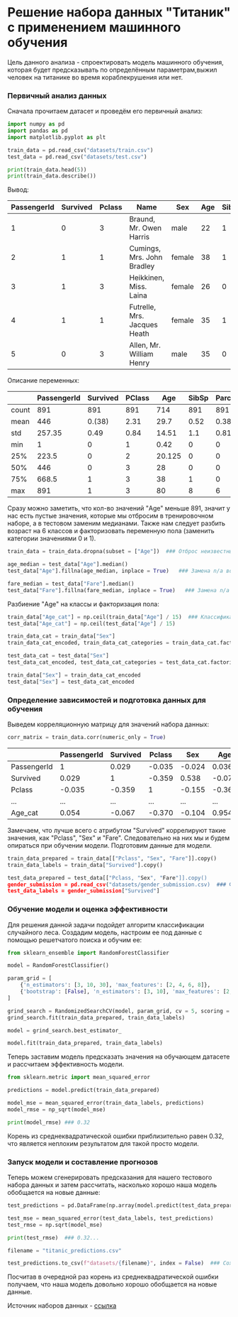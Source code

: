 # Решение набора данных "Титаник" с применением машинного обучения

Цель данного анализа - спроектировать модель машинного обучения, которая будет предсказывать по определённым параметрам,выжил человек на титанике во время кораблекрушения или нет.

### Первичный анализ данных

Сначала прочитаем датасет и проведём его первичный анализ:
```python
import numpy as pd
import pandas as pd
import matplotlib.pyplot as plt

train_data = pd.read_csv("datasets/train.csv")
test_data = pd.read_csv("datasets/test.csv")

print(train_data.head(5))
print(train_data.describe())
```
Вывод:

| PassengerId | Survived | Pclass | Name                         | Sex    | Age | SibSp | Parch | Ticket           | Fare  | Cabin | Embarked |
|-------------|----------|--------|------------------------------|--------|-----|-------|-------|------------------|-------|-------|----------|
| 1           | 0        | 3      | Braund, Mr. Owen Harris      | male   | 22  | 1     | 0     | A/5 21171        | 7.25  |       | S        |
| 2           | 1        | 1      | Cumings, Mrs. John Bradley   | female | 38  | 1     | 0     | PC 17599         | 71.28 |       | C        |
| 3           | 1        | 3      | Heikkinen, Miss. Laina       | female | 26  | 0     | 0     | STON/O2. 3101282 | 7.93  |       | S        |
| 4           | 1        | 1      | Futrelle, Mrs. Jacques Heath | female | 35  | 1     | 0     | 113803           | 53.1  |       | S        |
| 5           | 0        | 3      | Allen, Mr. William Henry     | male   | 35  | 0     | 0     | 373450           | 8.05  |       | S        |

Описание переменных:

|       | PassengerId | Survived | PClass | Age    | SibSp | Parch | Fare   |
|-------|-------------|----------|--------|--------|-------|-------|--------|
| count | 891         | 891      | 891    | 714    | 891   | 891   | 891    |
| mean  | 446         | 0.(38)   | 2.31   | 29.7   | 0.52  | 0.38  | 32.21  |
| std   | 257.35      | 0.49     | 0.84   | 14.51  | 1.1   | 0.81  | 49.69  |
| min   | 1           | 0        | 1      | 0.42   | 0     | 0     | 0      |
| 25%   | 223.5       | 0        | 2      | 20.125 | 0     | 0     | 7.91   |
| 50%   | 446         | 0        | 3      | 28     | 0     | 0     | 14.45  |
| 75%   | 668.5       | 1        | 3      | 38     | 1     | 0     | 31     |
| max   | 891         | 1        | 3      | 80     | 8     | 6     | 512.33 |

Сразу можно заметить, что кол-во значений "Age" меньше 891, значит у нас есть пустые значения, которые мы отбросим в тренировочном наборе, а в тестовом заменим медианами. Также нам следует разбить возраст на 6 классов и факторизовать переменную пола (заменить категории значениями 0 и 1).

```python
train_data = train_data.dropna(subset = ["Age"])  ### Отброс неизвестных значений возраста

age_median = test_data["Age"].median()
test_data["Age"].fillna(age_median, inplace = True)   ### Замена n/a возраста медианами в тестовом наборе

fare_median = test_data["Fare"].median()
test_data["Fare"].fillna(fare_median, inplace = True)   ### Замена n/a fare в тестовом наборе
```

Разбиение "Age" на классы и факторизация пола:

```python
train_data["Age_cat"] = np.ceil(train_data["Age"] / 15)  ### Классификация возрастов на 6 классов
test_data["Age_cat"] = np.ceil(test_data["Age"] / 15)

train_data_cat = train_data["Sex"]
train_data_cat_encoded, train_data_cat_categories = train_data_cat.factorize()  ###  Факторизация категориальной переменной пола

test_data_cat = test_data["Sex"]
test_data_cat_encoded, test_data_cat_categories = test_data_cat.factorize()

train_data["Sex"] = train_data_cat_encoded
test_data["Sex"] = test_data_cat_encoded
```

### Определение зависимостей и подготовка данных для обучения

Выведем корреляционную матрицу для значений набора данных:

```python
corr_matrix = train_data.corr(numeric_only = True)
```

|             | PassengerId | Survived | Pclass | Sex    | Age    | SibSp  | Parch  | Fare   | Age_cat |
|-------------|-------------|----------|--------|--------|--------|--------|--------|--------|---------|
| PassengerId | 1           | 0.029    | -0.035 | -0.024 | 0.036  | -0.082 | -0.011 | 0.009  | 0.054   |
| Survived    | 0.029       | 1        | -0.359 | 0.538  | -0.077 | -0.017 | 0.093  | 0.268  | -0.067  |
| Pclass      | -0.035      | -0.359   | 1      | -0.155 | -0.369 | 0.067  | 0.025  | -0.554 | -0.370  |
| ...         | ...         | ...      | ...    | ...    | ...    | ...    | ...    | ...    | ...     |
| Age_cat     | 0.054       | -0.067   | -0.370 | -0.104 | 0.954  | -0.287 | -0.180 | 0.101  | 1       |

Замечаем, что лучше всего с атрибутом "Survived" коррелируют такие значения, как "Pclass", "Sex" и "Fare". Следовательно на них мы и будем опираться при обучении модели. Подготовим данные для модели.

```python
train_data_prepared = train_data[["Pclass", "Sex", "Fare"]].copy()
train_data_labels = train_data["Survived"].copy()

test_data_prepared = test_data[["Pclass, "Sex", "Fare"]].copy()
gender_submission = pd.read_csv("datasets/gender_submission.csv)  ### Файл, содержащий лейблы тестового датасета для дальнейшей оценки эффективности модели
test_data_labels = gender_submission["Survived"]
```

### Обучение модели и оценка эффективности

Для решения данной задачи подойдет алгоритм классификации случайного леса. Создадим модель, настроим ее под данные с помощью решетчатого поиска и обучим ее:

```python
from sklearn_ensemble import RandomForestClassifier

model = RandomForestClassifier()

param_grid = [
    {'n_estimators': [3, 10, 30], 'max_features': [2, 4, 6, 8]},
    {'bootstrap': [False], 'n_estimators': [3, 10], 'max_features': [2, 3, 4]},
]

grind_search = RandomizedSearchCV(model, param_grid, cv = 5, scoring = "neg_mean_squared_error")
grind_search.fit(train_data_prepared, train_data_labels)

model = grind_search.best_estimator_

model.fit(train_data_prepared, train_data_labels)
```

Теперь заставим модель предсказать значения на обучающем датасете и рассчитаем эффективность модели.

```python
from sklearn.metric import mean_squared_error

predictions = model.predict(train_data_prepared)

model_mse = mean_squared_error(train_data_labels, predictions)
model_rmse = np_sqrt(model_mse)

print(model_rmse) ### 0.32
```

Корень из среднеквадратической ошибки приблизительно равен 0.32, что является неплохим результатом для такой просто модели.

### Запуск модели и составление прогнозов

Теперь можем сгенерировать предсказания для нашего тестового набора данных и затем рассчитать, насколько хорошо наша модель обобщается на новые данные:

```python
test_predictions = pd.DataFrame(np.array(model.predict(test_data_prepared)).round().astype("int"))

test_mse = mean_squared_error(test_data_labels, test_predictions)
test_rmse = np.sqrt(model_mse)

print(test_rmse)  ### 0.32...

filename = "titanic_predictions.csv"

test_predictions.to_csv(f"datasets/{filename}", index = False)  ### Сохранение прогнозов в отдельный файл.
```

Посчитав в очередной раз корень из среднеквадратической ошибки получаем, что наша модель довольно хорошо обобщается на новые данные.

Источник наборов данных - [ссылка](https://www.kaggle.com/competitions/titanic/data)
